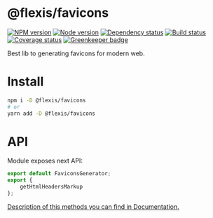 # @flexis/favicons

[![NPM version][npm]][npm-url]
[![Node version][node]][node-url]
[![Dependency status][deps]][deps-url]
[![Build status][build]][build-url]
[![Coverage status][coverage]][coverage-url]
[![Greenkeeper badge][greenkeeper]][greenkeeper-url]

[npm]: https://img.shields.io/npm/v/%40flexis/favicons.svg
[npm-url]: https://www.npmjs.com/package/@flexis/favicons

[node]: https://img.shields.io/node/v/%40flexis/favicons.svg
[node-url]: https://nodejs.org

[deps]: https://img.shields.io/david/TrigenSoftware/flexis-favicons.svg
[deps-url]: https://david-dm.org/TrigenSoftware/flexis-favicons

[build]: http://img.shields.io/travis/TrigenSoftware/flexis-favicons.svg
[build-url]: https://travis-ci.org/TrigenSoftware/flexis-favicons

[coverage]: https://img.shields.io/coveralls/TrigenSoftware/flexis-favicons.svg
[coverage-url]: https://coveralls.io/r/TrigenSoftware/flexis-favicons

[greenkeeper]: https://badges.greenkeeper.io/TrigenSoftware/flexis-favicons.svg
[greenkeeper-url]: https://greenkeeper.io/

Best lib to generating favicons for modern web.

# Install

```bash
npm i -D @flexis/favicons
# or
yarn add -D @flexis/favicons
```

# API

Module exposes next API:

```js
export default FaviconsGenerator;
export {
    getHtmlHeadersMarkup
};
```

[Description of this methods you can find in Documentation.](https://trigensoftware.github.io/flexis-favicons/index.html)
